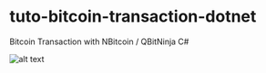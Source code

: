 # tuto-bitcoin-transaction-dotnet
Bitcoin Transaction with NBitcoin / QBitNinja C#

![alt text](https://github.com/beolabs-io/tuto-bitcoin-transaction-dotnet/Anatomy-Of-A-Blockchain-Block.png "tuto-bitcoin-transaction-dotnet preview")

